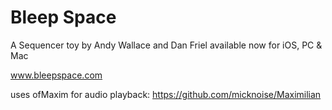 # Bleep Space

A Sequencer toy by Andy Wallace and Dan Friel
available now for iOS, PC & Mac

www.bleepspace.com

uses ofMaxim for audio playback: https://github.com/micknoise/Maximilian
